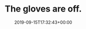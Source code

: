 ---
retweeted: false
source: <a href="http://www.samruston.co.uk" rel="nofollow">Flamingo for Android</a>
entities:
  hashtags: []
  symbols: []
  user_mentions: []
  urls:
  - url: https://t.co/uBzeuq5j8A
    expanded_url: https://twitter.com/berlindirekt/status/1173285510728605698
    display_url: twitter.com/berlindirekt/s…
    indices:
    - '20'
    - '43'
display_text_range:
- '0'
- '43'
favorite_count: '4'
id_str: '1173288549019529216'
truncated: false
retweet_count: '2'
id: '1173288549019529216'
possibly_sensitive: false
created_at: Sun Sep 15 17:32:43 +0000 2019
favorited: false
full_text: The gloves are off.
lang: en
quote_url: https://twitter.com/berlindirekt/status/1173285510728605698
tags:
- pesos:twitter
date: '2019-09-15T17:32:43+00:00'
src: https://twitter.com/bascht/status/1173288549019529216
original_url: https://twitter.com/bascht/status/1173288549019529216
type: twitter_tweet
text: The gloves are off.
title: The gloves are off.

---